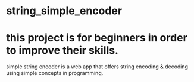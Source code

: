 # string_simple_encoder


# this project is for beginners in order to improve their skills. 
simple string encoder is a web app  that offers string encoding & decoding using
simple concepts in programming.  